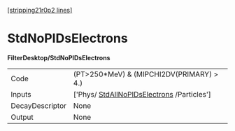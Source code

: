 [[stripping21r0p2 lines]](./stripping21r0p2-index)

# StdNoPIDsElectrons

**FilterDesktop/StdNoPIDsElectrons**

|                 |                                                                                         |
|-----------------|-----------------------------------------------------------------------------------------|
| Code            | (PT\>250\*MeV) & (MIPCHI2DV(PRIMARY) \> 4.)                                             |
| Inputs          | ['Phys/ [StdAllNoPIDsElectrons](./stripping21r0p2-stdallnopidselectrons) /Particles'] |
| DecayDescriptor | None                                                                                    |
| Output          | None                                                                                    |
